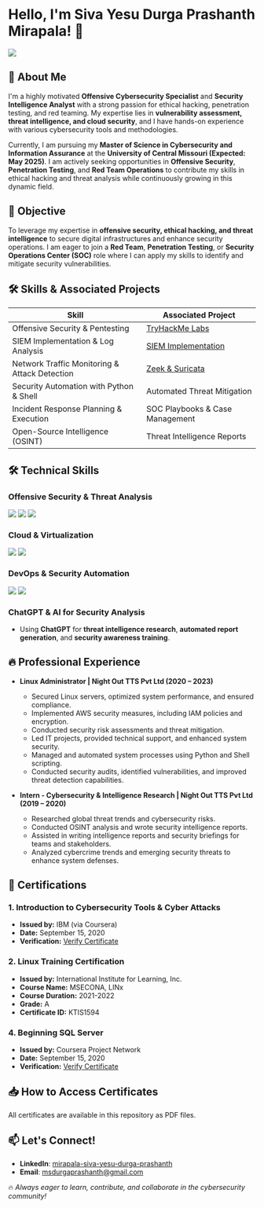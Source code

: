 # Hello, I'm Siva Yesu Durga Prashanth Mirapala! 👋

<a href="https://www.linkedin.com/in/mirapala-siva-yesu-durga-prashanth/"><img src="https://img.shields.io/badge/-LinkedIn-0072b1?&style=for-the-badge&logo=linkedin&logoColor=white" /></a>

## 🚀 About Me
I'm a highly motivated **Offensive Cybersecurity Specialist** and **Security Intelligence Analyst** with a strong passion for ethical hacking, penetration testing, and red teaming. My expertise lies in **vulnerability assessment, threat intelligence, and cloud security**, and I have hands-on experience with various cybersecurity tools and methodologies. 

Currently, I am pursuing my **Master of Science in Cybersecurity and Information Assurance** at the **University of Central Missouri (Expected: May 2025)**. I am actively seeking opportunities in **Offensive Security**, **Penetration Testing**, and **Red Team Operations** to contribute my skills in ethical hacking and threat analysis while continuously growing in this dynamic field.

## 🎯 Objective
To leverage my expertise in **offensive security, ethical hacking, and threat intelligence** to secure digital infrastructures and enhance security operations. I am eager to join a **Red Team**, **Penetration Testing**, or **Security Operations Center (SOC)** role where I can apply my skills to identify and mitigate security vulnerabilities.

## 🛠️ Skills & Associated Projects
| Skill                                         | Associated Project         |
|-----------------------------------------------|----------------------------|
| Offensive Security & Pentesting              | <a href="https://tryhackme.com">TryHackMe Labs</a> |
| SIEM Implementation & Log Analysis          | <a href="https://splunk.com">SIEM Implementation</a> |
| Network Traffic Monitoring & Attack Detection | <a href="https://zeek.org">Zeek & Suricata</a> |
| Security Automation with Python & Shell       | Automated Threat Mitigation |
| Incident Response Planning & Execution      | SOC Playbooks & Case Management |
| Open-Source Intelligence (OSINT)            | Threat Intelligence Reports |

## 🛠️ Technical Skills
### Offensive Security & Threat Analysis
<div>
    <img src="https://img.shields.io/badge/-Metasploit-1679A7?&style=for-the-badge&logo=Metasploit&logoColor=white" />
    <img src="https://img.shields.io/badge/-Burp_Suite-F57921?&style=for-the-badge&logo=BurpSuite&logoColor=white" />
    <img src="https://img.shields.io/badge/-Wireshark-1679A7?&style=for-the-badge&logo=Wireshark&logoColor=white" />
</div>

### Cloud & Virtualization
<div>
    <img src="https://img.shields.io/badge/-AWS-FF9900?&style=for-the-badge&logo=amazonaws&logoColor=white" />
    <img src="https://img.shields.io/badge/-Docker-2496ED?&style=for-the-badge&logo=docker&logoColor=white" />
</div>

### DevOps & Security Automation
<div>
    <img src="https://img.shields.io/badge/-GitHub-181717?&style=for-the-badge&logo=GitHub&logoColor=white" />
    <img src="https://img.shields.io/badge/-Jenkins-D24939?&style=for-the-badge&logo=Jenkins&logoColor=white" />
</div>

### ChatGPT & AI for Security Analysis
- Using **ChatGPT** for **threat intelligence research**, **automated report generation**, and **security awareness training**.

## 🔥 Professional Experience
- **Linux Administrator | Night Out TTS Pvt Ltd (2020 – 2023)**
  - Secured Linux servers, optimized system performance, and ensured compliance.
  - Implemented AWS security measures, including IAM policies and encryption.
  - Conducted security risk assessments and threat mitigation.
  - Led IT projects, provided technical support, and enhanced system security.
  - Managed and automated system processes using Python and Shell scripting.
  - Conducted security audits, identified vulnerabilities, and improved threat detection capabilities.
  
- **Intern - Cybersecurity & Intelligence Research | Night Out TTS Pvt Ltd (2019 – 2020)**
  - Researched global threat trends and cybersecurity risks.
  - Conducted OSINT analysis and wrote security intelligence reports.
  - Assisted in writing intelligence reports and security briefings for teams and stakeholders.
  - Analyzed cybercrime trends and emerging security threats to enhance system defenses.

## 📂 Certifications

### 1. Introduction to Cybersecurity Tools & Cyber Attacks
- **Issued by:** IBM (via Coursera)
- **Date:** September 15, 2020
- **Verification:** [Verify Certificate](https://coursera.org/verify/4PK3NL5WHZLR)

### 2. Linux Training Certification
- **Issued by:** International Institute for Learning, Inc.
- **Course Name:** MSECONA, LINx
- **Course Duration:** 2021-2022
- **Grade:** A
- **Certificate ID:** KTIS1594

### 4. Beginning SQL Server
- **Issued by:** Coursera Project Network
- **Date:** September 15, 2020
- **Verification:** [Verify Certificate](https://coursera.org/verify/GFA3TCQQCXSJ)
  
## 📥 How to Access Certificates
All certificates are available in this repository as PDF files.
  
## 📫 Let's Connect!
- **LinkedIn**: [mirapala-siva-yesu-durga-prashanth](https://www.linkedin.com/in/mirapala-siva-yesu-durga-prashanth/)
- **Email**: msdurgaprashanth@gmail.com

🔥 *Always eager to learn, contribute, and collaborate in the cybersecurity community!*
